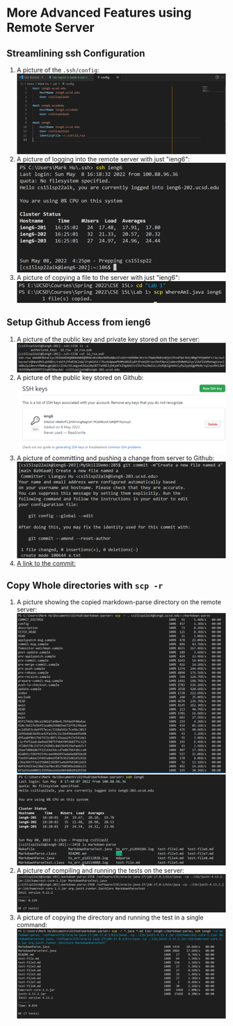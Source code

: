 # More Advanced Features using Remote Server  

## Streamlining ssh Configuration  
1. A picture of the `.ssh/config`:  
![image](lab3_pics/Show_Config_File.png)  
2. A picture of logging into the remote server with just "ieng6":  
![image](lab3_pics/Show_Login_WithJustUN.png)  
3. A picture of copying a file to the server with just "ieng6":  
![image](lab3_pics/Show_Copying_Files.png)  

## Setup Github Access from ieng6  
1. A picture of the public key and private key stored on the server:
![image](lab3_pics/Public_Key_On_Server.png)  
2. A picture of the public key stored on Github:
![image](lab3_pics/Private_Key_Github.png)  
3. A picture of committing and pushing a change from server to Github:
![image](lab3_pics/Commit_And_Push_On_Remote.png)  
4. [A link to the commit:](https://github.com/MarkH857/MySkillDemo/commit/8a96aa054b9660fe9239bb3533cbbf00114065d6)

## Copy Whole directories with `scp -r`  
1. A picture showing the copied markdown-parse directory on the remote server:
![image](lab3_pics/Copying_Markdown_Repo1.png)  
![image](lab3_pics/Copying_Markdown_Repo2.png)  
2. A picture of compiling and running the tests on the server:
![image](lab3_pics/Running_Test_On_ieng6.png)  
3. A picture of copying the directory and running the test in a single command:
![image](lab3_pics/Running_CopyingDirectory_%26Testing_InOneLine.png)  

